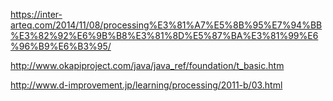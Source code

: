 https://inter-arteq.com/2014/11/08/processing%E3%81%A7%E5%8B%95%E7%94%BB%E3%82%92%E6%9B%B8%E3%81%8D%E5%87%BA%E3%81%99%E6%96%B9%E6%B3%95/

http://www.okapiproject.com/java/java_ref/foundation/t_basic.htm

http://www.d-improvement.jp/learning/processing/2011-b/03.html